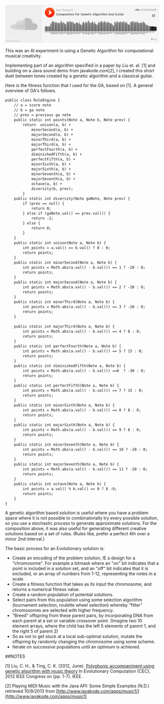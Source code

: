 [![Soundcloud](designAssets/soundcloud.png)](https://soundcloud.com/sam-halperin/composition-for-genetic)

This was an AI experiment in using a Genetic Algorithm for computational musical creativity.

Implementing part of an algorithm specified in a paper by Liu et. al. [1] and building on a Java sound demo from javakode.com[2], I created this short duet between tones created by a genetic algorithm and a classical guitar.

Here is the fitness function that I used for the GA, based on [1].  A general overview of GA's follows.



    public class RuleEngine {
        // a = score note
        // b = ga note
        // prev = previous ga note
        public static int points(Note a, Note b, Note prev) {
            return  unison(a, b) +
                minorSecond(a, b) +
                majorSecond(a, b) +
                minorThird(a, b) +
                majorThird(a, b) +
                perfectFourth(a, b) +
                diminishedFifth(a, b) +
                perfectFifth(a, b) +
                minorSixth(a, b) +
                majorSixth(a, b) +
                minorSeventh(a, b) +
                majorSeventh(a, b) +
                octave(a, b) +
                diversity(b, prev);
            }
        public static int diversity(Note gaNote, Note prev) {
            if (prev == null) {
                return 0;
            } else if (gaNote.val() == prev.val()) {
                return -2;
            } else {
                return 0;
            }    
        }
        public static int unison(Note a, Note b) {
            int points = a.val() == b.val() ? 8 : 0;
            return points;
        }
        public static int minorSecond(Note a, Note b) {
            int points = Math.abs(a.val() - b.val()) == 1 ? -20 : 0;
            return points;
        }
        public static int majorSecond(Note a, Note b) {
            int points = Math.abs(a.val() - b.val()) == 2 ? -20 : 0;
            return points;
        }
        public static int minorThird(Note a, Note b) {
            int points = Math.abs(a.val() - b.val()) == 3 ? -20 : 0;
            return points;
        }
     
        public static int majorThird(Note a, Note b) {
            int points = Math.abs(a.val() - b.val()) == 4 ? 8 : 0;
            return points;
        }
        public static int perfectFourth(Note a, Note b) {
            int points = Math.abs(a.val() - b.val()) == 5 ? 15 : 0;
            return points;
        }
        public static int diminishedFifth(Note a, Note b) {
            int points = Math.abs(a.val() - b.val()) ==6  ? -30 : 0;
            return points;
        }
        public static int perfectFifth(Note a, Note b) {
            int points = Math.abs(a.val() - b.val()) == 7 ? 15 : 0;
            return points;
        }
        public static int minorSixth(Note a, Note b) {
            int points = Math.abs(a.val() - b.val()) == 8 ? 8 : 0;
            return points;
        }
        public static int majorSixth(Note a, Note b) {
            int points = Math.abs(a.val() - b.val()) == 9 ? 8 : 0;
            return points;
        }
        public static int minorSeventh(Note a, Note b) {
            int points = Math.abs(a.val() - b.val()) == 10 ? -20 : 0;
            return points;
        }
        public static int majorSeventh(Note a, Note b) {
            int points = Math.abs(a.val() - b.val()) == 11 ? -20 : 0;
            return points;
        }
        public static int octave(Note a, Note b) {
            int points = a.val() % b.val() == 0 ? 8 :0;
            return points;
        }
    }

A genetic algorithm based solution is useful where you have  a problem space where it is not possible to combinatorially try every possible solution, so you use a stochastic process to generate approximate solutions.  For the composition above, it was also useful for generating different creative solutions based on a set of rules. (Rules like, prefer a perfect 4th over a minor 2nd interval.)

The basic process for an Evolutionary solution is:

+ Create an encoding of the problem solution, IE a design for a "chromosome".  For example a bitmask where an "on" bit indicates that a point is included in a solution set, and an "off" bit indicates that it is excluded, or an array of numbers from 1-12, representing the notes in a scale.
+ Create a fitness function that takes as its input the chromosome, and returns a numerical fitness value.
+ Create a random population of potential solutions.
+ Select pairs from this population using some selection algorithm (tournament selection, roulette wheel selection) whereby "fitter" chromosomes are selected with higher frequency.
+ "Breed" offspring from these parent pairs, by incorporating DNA from each parent at  a set or variable crossover point. (Imagine two 10 element arrays, where the child has the left 5 elements of parent 1, and the right 5 of parent 2)
+ So as not to get stuck at a local sub-optimal solution, mutate the offspring by randomly changing the chromosome using some scheme.
+ Iterate on successive populations until an optimum is achieved.

##NOTES

[1] Liu, C. H., & Ting, C. K. (2012, June).  [Polyphonic accompaniment using genetic algorithm with music theory](http://ieeexplore.ieee.org/xpl/login.jsp?tp=&arnumber=6252869&url=http%3A%2F%2Fieeexplore.ieee.org%2Fxpls%2Fabs_all.jsp%3Farnumber%3D6252869) In Evolutionary Computation (CEC), 2012 IEEE Congress on (pp. 1-7). IEEE.

[2] Playing MIDI Music with the Java API: Some Simple Examples (N.D.) retrieved 10/9/2013 from [http://www.javakode.com/apps/music1/](http://www.javakode.com/apps/music1)
